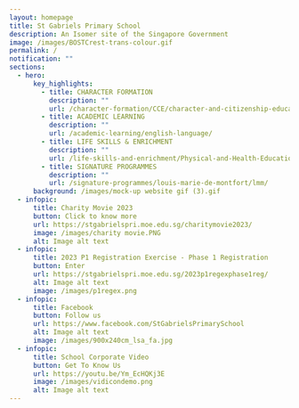 ```yaml
---
layout: homepage
title: St Gabriels Primary School
description: An Isomer site of the Singapore Government
image: /images/BOSTCrest-trans-colour.gif
permalink: /
notification: ""
sections:
  - hero:
      key_highlights:
        - title: CHARACTER FORMATION
          description: ""
          url: /character-formation/CCE/character-and-citizenship-education/
        - title: ACADEMIC LEARNING
          description: ""
          url: /academic-learning/english-language/
        - title: LIFE SKILLS & ENRICHMENT
          description: ""
          url: /life-skills-and-enrichment/Physical-and-Health-Education/physical-health-and-education/
        - title: SIGNATURE PROGRAMMES
          description: ""
          url: /signature-programmes/louis-marie-de-montfort/lmm/
      background: /images/mock-up website gif (3).gif
  - infopic:
      title: Charity Movie 2023
      button: Click to know more
      url: https://stgabrielspri.moe.edu.sg/charitymovie2023/
      image: /images/charity movie.PNG
      alt: Image alt text
  - infopic:
      title: 2023 P1 Registration Exercise - Phase 1 Registration
      button: Enter
      url: https://stgabrielspri.moe.edu.sg/2023p1regexphase1reg/
      alt: Image alt text
      image: /images/p1regex.png
  - infopic:
      title: Facebook
      button: Follow us
      url: https://www.facebook.com/StGabrielsPrimarySchool
      alt: Image alt text
      image: /images/900x240cm_lsa_fa.jpg
  - infopic:
      title: School Corporate Video
      button: Get To Know Us
      url: https://youtu.be/Ym_EcHQKj3E
      image: /images/vidicondemo.png
      alt: Image alt text
---
```

